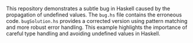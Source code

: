 This repository demonstrates a subtle bug in Haskell caused by the propagation of undefined values.  The `bug.hs` file contains the erroneous code.  `bugSolution.hs` provides a corrected version using pattern matching and more robust error handling. This example highlights the importance of careful type handling and avoiding undefined values in Haskell.